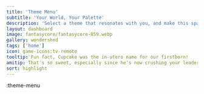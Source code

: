 ```yaml
---
title: 'Theme Menu'
subtitle: 'Your World, Your Palette'
description: 'Select a theme that resonates with you, and make this space truly your own. With a plethora of choices, you are bound to find your vibe.'
layout: dashboard
image: fantasycore/fantasycore-859.webp
gallery: wondershed
tags: ['home']
icon: game-icons:tv-remote
tooltip: Fun fact, Cupcake was the in-utero name for our firstborn!
amitip: That's so sweet, especially since he's now crushing your leaderboards!
sort: highlight
---
```


:theme-menu